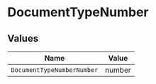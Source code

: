 # DocumentTypeNumber


## Values

| Name                       | Value                      |
| -------------------------- | -------------------------- |
| `DocumentTypeNumberNumber` | number                     |